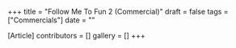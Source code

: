 +++
title = "Follow Me To Fun 2 (Commercial)"
draft = false
tags = ["Commercials"]
date = ""

[Article]
contributors = []
gallery = []
+++